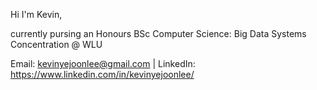 Hi I'm Kevin,

currently pursing an Honours BSc Computer Science: Big Data Systems Concentration @ WLU


Email: kevinyejoonlee@gmail.com | LinkedIn: https://www.linkedin.com/in/kevinyejoonlee/


